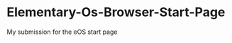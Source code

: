 Elementary-Os-Browser-Start-Page
================================

My submission for the eOS start page

